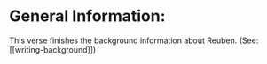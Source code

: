 # General Information:

This verse finishes the background information about Reuben. (See: [[writing-background]])